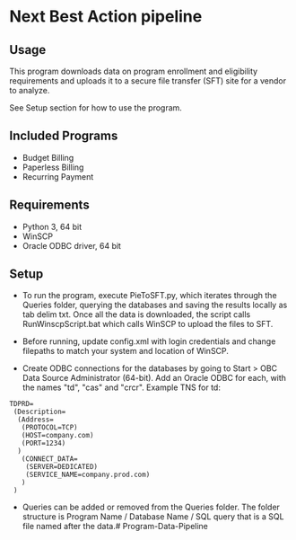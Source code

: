 # Next Best Action pipeline

## Usage
This program downloads data on program enrollment and eligibility requirements and uploads it to a secure file transfer (SFT) site for a vendor to analyze. 

See Setup section for how to use the program.

## Included Programs
* Budget Billing
* Paperless Billing
* Recurring Payment

## Requirements
* Python 3, 64 bit
* WinSCP
* Oracle ODBC driver, 64 bit

## Setup
* To run the program, execute PieToSFT.py, which iterates through the Queries folder, querying the databases and saving the results locally as tab delim txt. Once all the data is downloaded, the script calls RunWinscpScript.bat which calls WinSCP to upload the files to SFT.

* Before running, update config.xml with login credentials and change filepaths to match your system and location of WinSCP.

* Create ODBC connections for the databases by going to Start > OBC Data Source Administrator (64-bit). Add an Oracle ODBC for each, with the names "td", "cas" and "crcr". Example TNS for td:

```
TDPRD=
 (Description=
  (Address=
   (PROTOCOL=TCP)
   (HOST=company.com)
   (PORT=1234)
  )
   (CONNECT_DATA=
    (SERVER=DEDICATED)
	(SERVICE_NAME=company.prod.com)
   )
 )
```

* Queries can be added or removed from the Queries folder. The folder structure is Program Name / Database Name / SQL query that is a SQL file named after the data.# Program-Data-Pipeline
